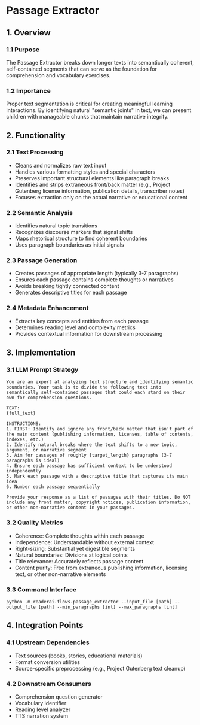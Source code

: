 # Passage Extractor

## 1. Overview

### 1.1 Purpose
The Passage Extractor breaks down longer texts into semantically coherent, self-contained segments that can serve as the foundation for comprehension and vocabulary exercises.

### 1.2 Importance
Proper text segmentation is critical for creating meaningful learning interactions. By identifying natural "semantic joints" in text, we can present children with manageable chunks that maintain narrative integrity.

## 2. Functionality

### 2.1 Text Processing
- Cleans and normalizes raw text input
- Handles various formatting styles and special characters
- Preserves important structural elements like paragraph breaks
- Identifies and strips extraneous front/back matter (e.g., Project Gutenberg license information, publication details, transcriber notes)
- Focuses extraction only on the actual narrative or educational content

### 2.2 Semantic Analysis
- Identifies natural topic transitions
- Recognizes discourse markers that signal shifts
- Maps rhetorical structure to find coherent boundaries
- Uses paragraph boundaries as initial signals

### 2.3 Passage Generation
- Creates passages of appropriate length (typically 3-7 paragraphs)
- Ensures each passage contains complete thoughts or narratives
- Avoids breaking tightly connected content
- Generates descriptive titles for each passage

### 2.4 Metadata Enhancement
- Extracts key concepts and entities from each passage
- Determines reading level and complexity metrics
- Provides contextual information for downstream processing

## 3. Implementation

### 3.1 LLM Prompt Strategy
```
You are an expert at analyzing text structure and identifying semantic boundaries. Your task is to divide the following text into semantically self-contained passages that could each stand on their own for comprehension questions.

TEXT:
{full_text}

INSTRUCTIONS:
1. FIRST: Identify and ignore any front/back matter that isn't part of the main content (publishing information, licenses, table of contents, indexes, etc.)
2. Identify natural breaks where the text shifts to a new topic, argument, or narrative segment
3. Aim for passages of roughly {target_length} paragraphs (3-7 paragraphs is ideal)
4. Ensure each passage has sufficient context to be understood independently
5. Mark each passage with a descriptive title that captures its main idea
6. Number each passage sequentially

Provide your response as a list of passages with their titles. Do NOT include any front matter, copyright notices, publication information, or other non-narrative content in your passages.
```

### 3.2 Quality Metrics
- Coherence: Complete thoughts within each passage
- Independence: Understandable without external context
- Right-sizing: Substantial yet digestible segments
- Natural boundaries: Divisions at logical points
- Title relevance: Accurately reflects passage content
- Content purity: Free from extraneous publishing information, licensing text, or other non-narrative elements

### 3.3 Command Interface
```
python -m readerai.flows.passage_extractor --input_file [path] --output_file [path] --min_paragraphs [int] --max_paragraphs [int]
```

## 4. Integration Points

### 4.1 Upstream Dependencies
- Text sources (books, stories, educational materials)
- Format conversion utilities
- Source-specific preprocessing (e.g., Project Gutenberg text cleanup)

### 4.2 Downstream Consumers
- Comprehension question generator
- Vocabulary identifier
- Reading level analyzer
- TTS narration system